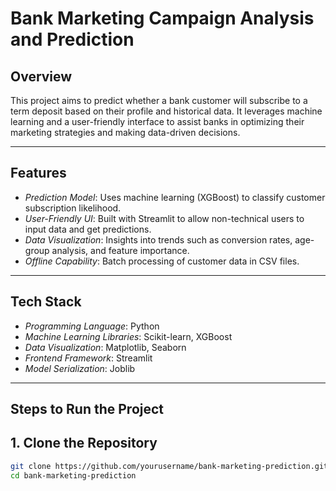 # Bank Marketing Campaign Analysis and Prediction

## Overview

This project aims to predict whether a bank customer will subscribe to a term deposit based on their profile and historical data. It leverages machine learning and a user-friendly interface to assist banks in optimizing their marketing strategies and making data-driven decisions.

---

## Features

- *Prediction Model*: Uses machine learning (XGBoost) to classify customer subscription likelihood.
- *User-Friendly UI*: Built with Streamlit to allow non-technical users to input data and get predictions.
- *Data Visualization*: Insights into trends such as conversion rates, age-group analysis, and feature importance.
- *Offline Capability*: Batch processing of customer data in CSV files.

---

## Tech Stack

- *Programming Language*: Python
- *Machine Learning Libraries*: Scikit-learn, XGBoost
- *Data Visualization*: Matplotlib, Seaborn
- *Frontend Framework*: Streamlit
- *Model Serialization*: Joblib

---

## Steps to Run the Project

## 1. Clone the Repository
```bash
git clone https://github.com/yourusername/bank-marketing-prediction.git
cd bank-marketing-prediction
